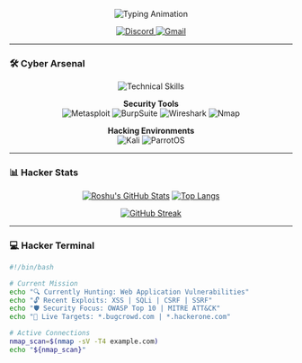<p align="center">
  <img src="https://readme-typing-svg.demolab.com?font=Hack&weight=600&size=30&duration=4000&pause=1000&color=00F72F&center=true&vCenter=true&width=600&height=80&lines=Hey+There+%F0%9F%91%8B%2C+I'm+Roshu18;Ethical+Hacker+%E2%9A%99%EF%B8%8F;Bug+Bounty+Hunter+%F0%9F%94%A5;Cybersecurity+Enthusiast+%F0%9F%92%BB" alt="Typing Animation" />
</p>

<p align="center">
  <a href="https://discord.gg/mastiizone">
    <img src="https://dcbadge.vercel.app/api/server/mastiizone?style=flat" alt="Discord">
  </a>
  <a href="mailto:ethicalhat1@gmail.com">
    <img src="https://img.shields.io/badge/Gmail-D14836?style=for-the-badge&logo=gmail&logoColor=white" alt="Gmail">
  </a>
</p>

---

### 🛠️ **Cyber Arsenal**

<p align="center">
  <img src="https://skillicons.dev/icons?i=linux,bash,python,docker,aws,github,git,vim" alt="Technical Skills" />
</p>

<div align="center">
  
**Security Tools**  
![Metasploit](https://img.shields.io/badge/Metasploit-111111?style=for-the-badge&logo=metasploit&logoColor=white)
![BurpSuite](https://img.shields.io/badge/Burp_Suite-FF6B6B?style=for-the-badge)
![Wireshark](https://img.shields.io/badge/Wireshark-1679A7?style=for-the-badge&logo=wireshark&logoColor=white)
![Nmap](https://img.shields.io/badge/Nmap-FFFFFF?style=for-the-badge&logo=nmap&logoColor=black)

**Hacking Environments**  
![Kali](https://img.shields.io/badge/Kali_Linux-557C94?style=for-the-badge&logo=kalilinux&logoColor=white)
![ParrotOS](https://img.shields.io/badge/Parrot_OS-4D4D4D?style=for-the-badge&logo=linux&logoColor=white)

</div>

---

### 📊 **Hacker Stats**

<div align="center">
  
[![Roshu's GitHub Stats](https://github-readme-stats.vercel.app/api?username=roshu18&show_icons=true&theme=dark&bg_color=0d1117&hide_border=true&include_all_commits=true)](https://github.com/roshu18)
[![Top Langs](https://github-readme-stats.vercel.app/api/top-langs/?username=roshu18&layout=compact&theme=dark&bg_color=0d1117&hide_border=true)](https://github.com/roshu18)

</div>

<div align="center">
  
[![GitHub Streak](https://streak-stats.demolab.com?user=roshu18&theme=dark&hide_border=true&date_format=j%20M%5B%20Y%5D)](https://git.io/streak-stats)

</div>

---

### 💻 **Hacker Terminal**

```bash
#!/bin/bash

# Current Mission
echo "🔍 Currently Hunting: Web Application Vulnerabilities"
echo "🔓 Recent Exploits: XSS | SQLi | CSRF | SSRF"
echo "🛡️ Security Focus: OWASP Top 10 | MITRE ATT&CK"
echo "📡 Live Targets: *.bugcrowd.com | *.hackerone.com"

# Active Connections
nmap_scan=$(nmap -sV -T4 example.com)
echo "${nmap_scan}"
